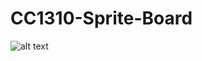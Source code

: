# CC1310-Sprite-Board
![alt text](https://raw.githubusercontent.com/vha3/CC1310-Sprite-Board/blob/master/Images/IMG_7051.JPG)

